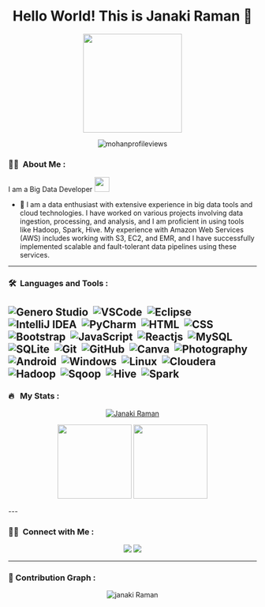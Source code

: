 <h1 align="center">Hello World! This is Janaki Raman 👋</h1>
<p align="center">
  <img src="https://media2.giphy.com/media/v1.Y2lkPTc5MGI3NjExYjh3bnZ1NmhqaDV2ajYyMHFuY3B3ZW85ZDBqb3E1bWg5aWs4c2Q4eiZlcD12MV9pbnRlcm5hbF9naWZfYnlfaWQmY3Q9Zw/Q5yXr2RLK6kz5Bsm2a/giphy.gif" height="200"/>
</p>
<p align="center"><img src="https://komarev.com/ghpvc/?username=janakiramant17&style=flat-square&color=blue" alt="mohanprofileviews"/></p>

### :woman_technologist: &nbsp;About Me :
I am a Big Data Developer <img src="https://media.giphy.com/media/WUlplcMpOCEmTGBtBW/giphy.gif" width="30">
- 🔭 I am a data enthusiast with extensive experience in big data tools and cloud technologies. I have worked on various projects involving data ingestion, processing, and analysis, and I am proficient in using tools like Hadoop, Spark, Hive. My experience with Amazon Web Services (AWS) includes working with S3, EC2, and EMR, and I have successfully implemented scalable and fault-tolerant data pipelines using these services.

---
### 🛠 &nbsp;Languages and Tools :

![Genero Studio](https://img.shields.io/badge/-Genero%20Studio-05122A?style=flat&logo=Generostudio)&nbsp;
![VSCode](https://img.shields.io/badge/-VSCode-05122A?style=falt&logo=VisualStudioCode)&nbsp;
![Eclipse](https://img.shields.io/badge/-Eclipse-05122A?style=flat&logo=Eclipse)&nbsp;
![IntelliJ IDEA](https://img.shields.io/badge/-IntelliJ%20IDEA-05122A?style=flat&logo=IntelliJ%20IDEA)&nbsp;
![PyCharm](https://img.shields.io/badge/-PyCharm-05122A?style=flat&logo=PyCharm)&nbsp;
![HTML](https://img.shields.io/badge/-HTML-05122A?style=flat&logo=HTML5)&nbsp;
![CSS](https://img.shields.io/badge/-CSS-05122A?style=flat&logo=CSS3&logoColor=1572B6)&nbsp;
![Bootstrap](https://img.shields.io/badge/-Bootstrap-05122A?style=flat&logo=Bootstrap)&nbsp;
![JavaScript](https://img.shields.io/badge/-JavaScript-05122A?style=flat&logo=javascript)&nbsp;
![Reactjs](https://img.shields.io/badge/-Reactjs-05122A?style+flat&logo=react)&nbsp;
![MySQL](https://img.shields.io/badge/-MySQL-05122A?style=flat&logo=mysql&logoColor=FFA518)&nbsp;
![SQLite](https://img.shields.io/badge/-SQLite-05122A?style=flat&logo=sqlite)&nbsp;
![Git](https://img.shields.io/badge/-Git-05122A?style=flat&logo=git)&nbsp;
![GitHub](https://img.shields.io/badge/-GitHub-05122A?style=flat&logo=github)&nbsp;
![Canva](https://img.shields.io/badge/-Canva-05122A?style=flat&logo=canva)&nbsp;
![Photography](https://img.shields.io/badge/-Photography-05122A?style=flat&logo=photobucket)&nbsp;
![Android](https://img.shields.io/badge/-Android-05122A?style=flat&logo=android)&nbsp;
![Windows](https://img.shields.io/badge/-Windows-05122A?style=flat&logo=windows)&nbsp;
![Linux](https://img.shields.io/badge/-Linux-05122A?style=flat&logo=linux)&nbsp;
![Cloudera](https://img.shields.io/badge/-Cloudera-05122A?style=flat&logo=Cloudera)&nbsp;
![Hadoop](https://img.shields.io/badge/-Hadoop-05122A?style=flat&logo=Apache%20Hadoop)&nbsp;
![Sqoop](https://img.shields.io/badge/-Sqoop-05122A?style=flat&logo=Apache%20Sqoop)&nbsp;
![Hive](https://img.shields.io/badge/-Hive-05122A?style=flat&logo=ApacheHive)&nbsp;
![Spark](https://img.shields.io/badge/-Apache%20Spark-05122A?style=flat&logo=ApacheSpark)&nbsp;
---

### 🔥 &nbsp; My Stats :

<p align="center">
  <a href="https://github.com/Janakiramant17">
    <img src="https://github-readme-streak-stats.herokuapp.com?user=janakiramant17&theme=vision-friendly-dark" alt="Janaki Raman"/>
  </a>
</p>

<p align="center">
  <img src="https://github-readme-stats.vercel.app/api/top-langs?username=janakiramant17&langs_count=10&show_icons=true&locale=en&layout=compact&theme=vision-friendly-dark" height=150px/>
  <img src="https://github-readme-stats.vercel.app/api?username=janakiramant17&show_icons=true&locale=en&theme=vision-friendly-dark" height=150px/>
</p>
---

### 🤝🏻 &nbsp;Connect with Me :

<p align="center">
  <a href="https://www.linkedin.com/in/janakiraman17/"><img src="https://img.shields.io/badge/-LinkedIn-0077B5?style=flat&logo=Linkedin&logoColor=white"/></a>
  <a href="mailto:janakiraman1711@gmail.com"><img src="https://img.shields.io/badge/-Mail-D14836?style=flat&logo=Gmail&logoColor=white"/></a>
</p>

---
### 🤖 Contribution Graph :

<p align="center">
<img src="https://github-readme-activity-graph.vercel.app/graph?username=janakiramant17&theme=github-compact" alt="janaki Raman"/>
</p>

<!--
**Janakiramant17/janakiramant17** is a ✨ _special_ ✨ repository because its `README.md` (this file) appears on your GitHub profile.

